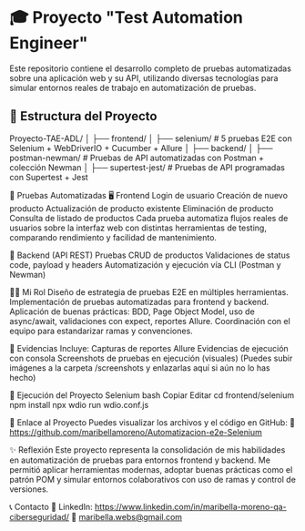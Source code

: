 # 🎓 Proyecto "Test Automation Engineer"

Este repositorio contiene el desarrollo completo de pruebas automatizadas sobre una aplicación web y su API, utilizando diversas tecnologías para simular entornos reales de trabajo en automatización de pruebas.

## 📂 Estructura del Proyecto

Proyecto-TAE-ADL/
│
├── frontend/
│   ├── selenium/             # 5 pruebas E2E con Selenium + WebDriverIO + Cucumber + Allure
│
├── backend/
│   ├── postman-newman/       # Pruebas de API automatizadas con Postman + colección Newman
│   ├── supertest-jest/       # Pruebas de API programadas con Supertest + Jest

🧪 Pruebas Automatizadas
🖥 Frontend
Login de usuario
Creación de nuevo producto
Actualización de producto existente
Eliminación de producto
Consulta de listado de productos
Cada prueba automatiza flujos reales de usuarios sobre la interfaz web con distintas herramientas de testing, comparando rendimiento y facilidad de mantenimiento.

🔁 Backend (API REST)
Pruebas CRUD de productos
Validaciones de status code, payload y headers
Automatización y ejecución vía CLI (Postman y Newman)

👩‍💻 Mi Rol
Diseño de estrategia de pruebas E2E en múltiples herramientas.
Implementación de pruebas automatizadas para frontend y backend.
Aplicación de buenas prácticas: BDD, Page Object Model, uso de async/await, validaciones con expect, reportes Allure.
Coordinación con el equipo para estandarizar ramas y convenciones.

📸 Evidencias
Incluye:
Capturas de reportes Allure
Evidencias de ejecución con consola
Screenshots de pruebas en ejecución (visuales)
(Puedes subir imágenes a la carpeta /screenshots y enlazarlas aquí si aún no lo has hecho)

🔧 Ejecución del Proyecto
Selenium
bash
Copiar
Editar
cd frontend/selenium
npm install
npx wdio run wdio.conf.js

📍 Enlace al Proyecto
Puedes visualizar los archivos y el código en GitHub:
🔗 https://github.com/maribellamoreno/Automatizacion-e2e-Selenium

✨ Reflexión
Este proyecto representa la consolidación de mis habilidades en automatización de pruebas para entornos frontend y backend. Me permitió aplicar herramientas modernas, adoptar buenas prácticas como el patrón POM y simular entornos colaborativos con uso de ramas y control de versiones.

📞 Contacto
💼 LinkedIn: https://www.linkedin.com/in/maribella-moreno-qa-ciberseguridad/
📧 maribella.webs@gmail.com
